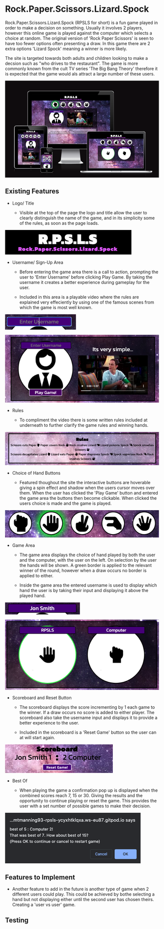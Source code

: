 # Rock.Paper.Scissors.Lizard.Spock

Rock.Paper.Scissors.Lizard.Spock (RPSLS for short) is a fun game played in order to make a decision on something. Usually it involves 2 players, however this online game is played against the computer which selects a choice at random. The original version of 'Rock Paper Scissors' is seen to have too fewer options often presenting a draw. In this game there are 2 extra options 'Lizard Spock' meaning a winner is more likely.

The site is targeted towards both adults and children looking to make a decsion such as "who drives to the restaurant". The game is more commonly known from the cult TV series 'The Big Bang Theory' therefore it is expected that the game would als attract a large number of these users.

![Image displaying sites responsiveness across different devices](./assets/images/screenshots/responsive-screens.png)

## Existing Features

- Logo/ Title

    * Visible at the top of the page the logo and title allow the user to clearly distinguish the name of the game, and in its simplicity some of the rules, as soon as the page loads.

![Image of the logo and title](./assets/images/screenshots/logo-title.png)

- Username/ Sign-Up Area

    * Before entering the game area there is a call to action, prompting the user to 'Enter Username' before clicking Play Game. By taking the username it creates a better experience during gameplay for the user.

    * Included in this area is a playable video where the rules are explained very effeciently by using one of the famous scenes from which the game is most well known.

![Enter username input](./assets/images/screenshots/enter-username.png)

![The username area including a text input and a submit button to play game](./assets/images/screenshots/username-screenshot.png)

- Rules

    * To compliment the video there is some written rules included at underneath to further clarify the game rules and winning hands.

![A written rules area to provide clarity to the winning hands](./assets/images/screenshots/rules.png)

- Choice of Hand Buttons

    * Featured thoughout the site the interactive buttons are hoverable giving a spin effect and shadow when the users cursor moves over them. When the user has clicked the 'Play Game' button and entered the game area the buttons then become clickable. When clicked the users choice is made and the game is played.

![Buttons providing the user with a choice of hand to play](./assets/images/screenshots/buttons.png)

- Game Area

    * The game area displays the choice of hand played by both the user and the computer, with the user on the left. On selection by the user the hands will be shown. A green border is applied to the relevant winner of the round, however when a draw occurs no border is applied to either.

    * Inside the game area the entered username is used to display which hand the user is by taking their input and displaying it above the played hand.

![Username input applied to game area](./assets/images/screenshots/username-applied.png)

![The game-area displaying the relevant hands and winner](./assets/images/screenshots/game-area.png)

- Scoreboard and Reset Button

    * The scoreboard displays the score incrementing by 1 each game to the winner. If a draw occurs no score is added to either player. The scoreboard also take the username input and displays it to provide a better experience to the user.

    * Included in the scoreboard is a 'Reset Game' button so the user can at will start again.

![Scoreboard displaying the scores](./assets/images/screenshots/scoreboard.png)

- Best Of

    * When playing the game a confirmation pop up is displayed when the combined scores reach 7, 15 or 30. Giving the results and the opportunity to continue playing or reset the game. This provides the user with a set number of possible games to make their decision.

![Confirmation alert when combined scores total 7, 15 or 30](./assets/images/screenshots/best-of.png)

## Features to Implement

-  Another feature to add in the future is another type of game when 2 different users could play. This could be achieved by bothe selecting a hand but not displaying either until the second user has chosen theirs. Creating a 'user vs user' game.

## Testing

